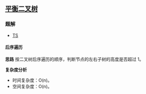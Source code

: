 ## [平衡二叉树](https://leetcode.cn/problems/balanced-binary-tree/)
### 题解
+ [TS](../../ts/128/110.ts)

#### 后序遍历
**思路**
按二叉树后序遍历的顺序，判断节点的左右子树的高度是否超过 1。

**复杂度分析**
+ 时间复杂度：O(n)。
+ 空间复杂度：O(n)。